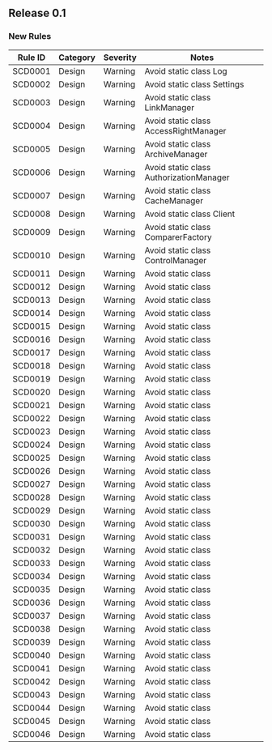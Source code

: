 ﻿## Release 0.1

### New Rules
Rule ID | Category | Severity | Notes
--------|----------|----------|--------------------
SCD0001 | Design | Warning | Avoid static class Log
SCD0002 | Design | Warning | Avoid static class Settings
SCD0003 | Design | Warning | Avoid static class LinkManager
SCD0004 | Design | Warning | Avoid static class AccessRightManager
SCD0005 | Design | Warning | Avoid static class ArchiveManager
SCD0006 | Design | Warning | Avoid static class AuthorizationManager
SCD0007 | Design | Warning | Avoid static class CacheManager
SCD0008 | Design | Warning | Avoid static class Client
SCD0009 | Design | Warning | Avoid static class ComparerFactory
SCD0010 | Design | Warning | Avoid static class ControlManager
SCD0011 | Design | Warning | Avoid static class
SCD0012 | Design | Warning | Avoid static class
SCD0013 | Design | Warning | Avoid static class
SCD0014 | Design | Warning | Avoid static class
SCD0015 | Design | Warning | Avoid static class
SCD0016 | Design | Warning | Avoid static class
SCD0017 | Design | Warning | Avoid static class
SCD0018 | Design | Warning | Avoid static class
SCD0019 | Design | Warning | Avoid static class
SCD0020 | Design | Warning | Avoid static class
SCD0021 | Design | Warning | Avoid static class
SCD0022 | Design | Warning | Avoid static class
SCD0023 | Design | Warning | Avoid static class
SCD0024 | Design | Warning | Avoid static class
SCD0025 | Design | Warning | Avoid static class
SCD0026 | Design | Warning | Avoid static class
SCD0027 | Design | Warning | Avoid static class
SCD0028 | Design | Warning | Avoid static class
SCD0029 | Design | Warning | Avoid static class
SCD0030 | Design | Warning | Avoid static class
SCD0031 | Design | Warning | Avoid static class
SCD0032 | Design | Warning | Avoid static class
SCD0033 | Design | Warning | Avoid static class
SCD0034 | Design | Warning | Avoid static class
SCD0035 | Design | Warning | Avoid static class
SCD0036 | Design | Warning | Avoid static class
SCD0037 | Design | Warning | Avoid static class
SCD0038 | Design | Warning | Avoid static class
SCD0039 | Design | Warning | Avoid static class
SCD0040 | Design | Warning | Avoid static class
SCD0041 | Design | Warning | Avoid static class
SCD0042 | Design | Warning | Avoid static class
SCD0043 | Design | Warning | Avoid static class
SCD0044 | Design | Warning | Avoid static class
SCD0045 | Design | Warning | Avoid static class
SCD0046 | Design | Warning | Avoid static class